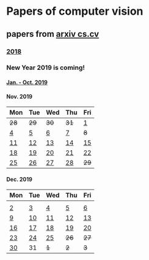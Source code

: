 # Papers of computer vision

## papers from [arxiv cs.cv](http://arxiv.org)
### [2018](2018.md)

### New Year 2019 is coming!
#### [Jan. - Oct. 2019](2019.md)


#### Nov. 2019
Mon | Tue | Wed | Thu | Fri 
----------|-------------|-------------|-------------|-------------
~~28~~ | ~~29~~ | ~~30~~ | ~~31~~ | [1](2019/201911/20191101.md) |
[4](2019/201911/20191104.md)  | [5](2019/201911/20191105.md)  | [6](2019/201911/20191106.md) | [7](2019/201911/20191107.md) | ~~8~~ |
[11](2019/201911/20191111.md) | [12](2019/201911/20191112.md) | [13](2019/201911/20191113.md) | [14](2019/201911/20191114.md) | [15](2019/201911/20191115.md) |
[18](2019/201911/20191118.md) | [19](2019/201911/20191119.md) | [20](2019/201911/20191120.md) | [21](2019/201911/20191121.md) | [22](2019/201911/20191122.md) |
[25](2019/201911/20191125.md) | [26](2019/201911/20191126.md) | [27](2019/201911/20191127.md) | [28](2019/201911/20191128.md) | ~~29~~ |

#### Dec. 2019
| Mon                           | Tue                           | Wed                           | Thu                           | Fri                           |
| ----------------------------- | ----------------------------- | ----------------------------- | ----------------------------- | ----------------------------- |
|                               |                               |                               |                               |                               |
| [2](2019/201912/20191202.md)  | [3](2019/201912/20191203.md)  | [4](2019/201912/20191204.md)  | [5](2019/201912/20191205.md)  | [6](2019/201912/20191206.md)  |
| [9](2019/201912/20191209.md)  | [10](2019/201912/20191210.md) | [11](2019/201912/20191211.md) | [12](2019/201912/20191212.md) | [13](2019/201912/20191213.md) |
| [16](2019/201912/20191216.md) | [17](2019/201912/20191217.md) | [18](2019/201912/20191218.md) | [19](2019/201912/20191219.md) | [20](2019/201912/20191220.md) |
| [23](2019/201912/20191223.md) | [24](2019/201912/20191224.md) | [25](2019/201912/20191225.md) | ~~26~~                        | ~~27~~                        |
| [30](2019/201912/20191230.md) | 31 | ~~1~~|~~2~~|~~3~~|

